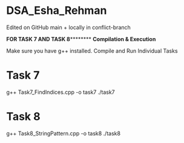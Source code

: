 # DSA_Esha_Rehman

Edited on GitHub main + locally in conflict-branch

******************FOR TASK 7 AND TASK 8**************************
**Compilation & Execution**

Make sure you have g++ installed.
Compile and Run Individual Tasks
# Task 7
g++ Task7_FindIndices.cpp -o task7
./task7

# Task 8
g++ Task8_StringPattern.cpp -o task8
./task8
